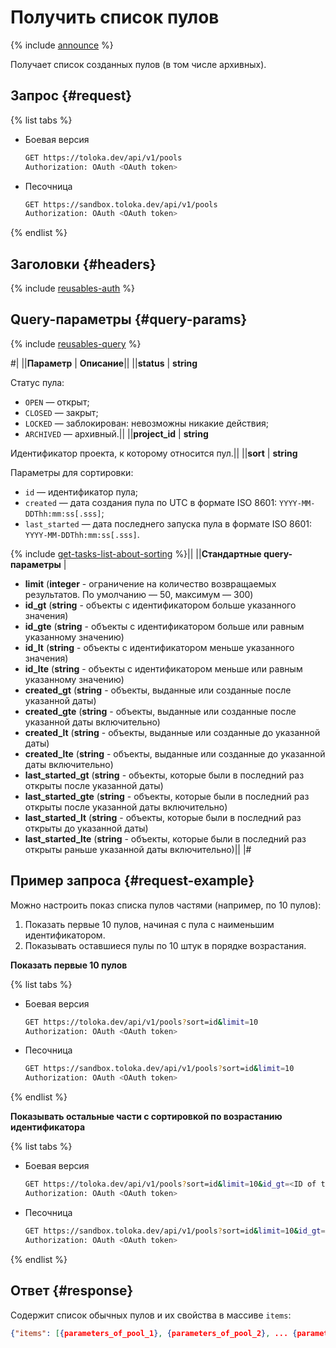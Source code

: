 # Получить список пулов

{% include [announce](../_includes/announce.md) %}

Получает список созданных пулов (в том числе архивных).

## Запрос {#request}

{% list tabs %}

- Боевая версия

    ```bash
    GET https://toloka.dev/api/v1/pools
    Authorization: OAuth <OAuth token>
    ```

- Песочница

    ```bash
    GET https://sandbox.toloka.dev/api/v1/pools
    Authorization: OAuth <OAuth token>
    ```

{% endlist %}

## Заголовки {#headers}

{% include [reusables-auth](../_includes/reusables/id-reusables/auth.md) %}

## Query-параметры {#query-params}

{% include [reusables-query](../_includes/reusables/id-reusables/query.md) %}

#|
||**Параметр** | **Описание**||
||**status** | **string**

Статус пула:

- `OPEN` — открыт;
- `CLOSED` — закрыт;
- `LOCKED` — заблокирован: невозможны никакие действия;
- `ARCHIVED` — архивный.||
||**project_id** | **string**

Идентификатор проекта, к которому относится пул.||
||**sort** | **string**

Параметры для сортировки:

- `id` — идентификатор пула;
- `created` — дата создания пула по UTC в формате ISO 8601: `YYYY-MM-DDThh:mm:ss[.sss]`;
- `last_started` — дата последнего запуска пула в формате ISO 8601: `YYYY-MM-DDThh:mm:ss[.sss]`.

{% include [get-tasks-list-about-sorting](../_includes/concepts/get-tasks-list/id-get-tasks-list/about-sorting.md) %}||
||**Стандартные query-параметры** |
- **limit** (**integer** - ограничение на количество возвращаемых результатов. По умолчанию — 50, максимум — 300)
- **id_gt** (**string** - объекты с идентификатором больше указанного значения)
- **id_gte** (**string** - объекты с идентификатором больше или равным указанному значению)
- **id_lt** (**string** - объекты с идентификатором меньше указанного значения)
- **id_lte** (**string** - объекты с идентификатором меньше или равным указанному значению)
- **created_gt** (**string** - объекты, выданные или созданные после указанной даты)
- **created_gte** (**string** - объекты, выданные или созданные после указанной даты включительно)
- **created_lt** (**string** - объекты, выданные или созданные до указанной даты)
- **created_lte** (**string** - объекты, выданные или созданные до указанной даты включительно)
- **last_started_gt** (**string** - объекты, которые были в последний раз открыты после указанной даты)
- **last_started_gte** (**string** - объекты, которые были в последний раз открыты после указанной даты включительно)
- **last_started_lt** (**string** - объекты, которые были в последний раз открыты до указанной даты)
- **last_started_lte** (**string** - объекты, которые были в последний раз открыты раньше указанной даты включительно)||
|#

## Пример запроса {#request-example}

Можно настроить показ списка пулов частями (например, по 10 пулов):

1. Показать первые 10 пулов, начиная с пула с наименьшим идентификатором.
1. Показывать оставшиеся пулы по 10 штук в порядке возрастания.

**Показать первые 10 пулов**

{% list tabs %}

- Боевая версия

    ```bash
    GET https://toloka.dev/api/v1/pools?sort=id&limit=10
    Authorization: OAuth <OAuth token>
    ```

- Песочница

    ```bash
    GET https://sandbox.toloka.dev/api/v1/pools?sort=id&limit=10
    Authorization: OAuth <OAuth token>
    ```

{% endlist %}

**Показывать остальные части с сортировкой по возрастанию идентификатора**

{% list tabs %}

- Боевая версия

    ```bash
    GET https://toloka.dev/api/v1/pools?sort=id&limit=10&id_gt=<ID of the last pool from the previous response>
    Authorization: OAuth <OAuth token>
    ```

- Песочница

    ```bash
    GET https://sandbox.toloka.dev/api/v1/pools?sort=id&limit=10&id_gt=<ID of the last pool from the previous response>
    Authorization: OAuth <OAuth token>
    ```

{% endlist %}

## Ответ {#response}

Содержит список обычных пулов и их свойства в массиве `items`:

```json
{"items": [{parameters_of_pool_1}, {parameters_of_pool_2}, ... {parameters_of_pool__n_}], "has_more": false}
```